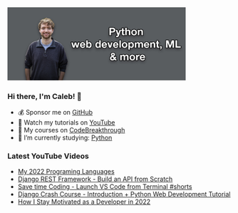 <img src="github-cover-photo-my-face.jpg" width="400px" />

### Hi there, I'm Caleb! 🍛

- 💰 Sponsor me on [GitHub](https://github.com/sponsors/CalebCurry)
- 🎥 Watch my tutorials on [YouTube](https://www.youtube.com/calebthevideomaker2)
- 📗 My courses on [CodeBreakthrough](https://www.codebreakthrough.com)
- 🤔 I’m currently studying: [Python](https://www.youtube.com/watch?v=s3IvdkCq2_c&t=4254s)

### Latest YouTube Videos
<!-- YOUTUBE:START -->
- [My 2022 Programing Languages](https://www.youtube.com/watch?v=Vo73V7sZTNA)
- [Django REST Framework - Build an API from Scratch](https://www.youtube.com/watch?v=i5JykvxUk_A)
- [Save time Coding - Launch VS Code from Terminal #shorts](https://www.youtube.com/watch?v=V2cs2jIQk3I)
- [Django Crash Course - Introduction + Python Web Development Tutorial](https://www.youtube.com/watch?v=EuBQU_miReM)
- [How I Stay Motivated as a Developer in 2022](https://www.youtube.com/watch?v=stHLGzlkgzQ)
<!-- YOUTUBE:END -->
